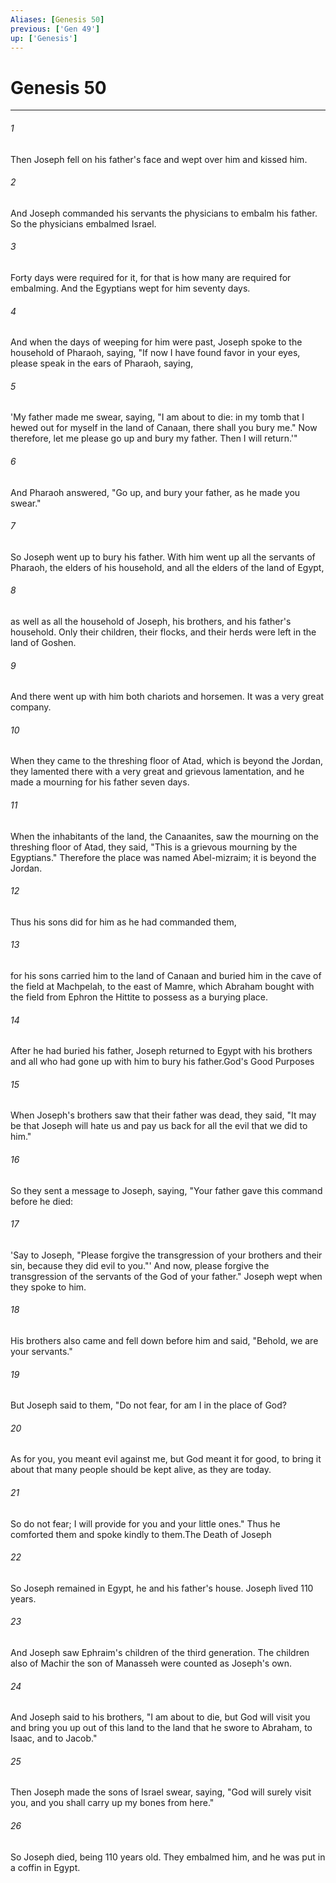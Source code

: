 ```yaml
---
Aliases: [Genesis 50]
previous: ['Gen 49']
up: ['Genesis']
---
```

# Genesis 50
***



###### 1 
Then Joseph fell on his father's face and wept over him and kissed him. 

###### 2 
And Joseph commanded his servants the physicians to embalm his father. So the physicians embalmed Israel. 

###### 3 
Forty days were required for it, for that is how many are required for embalming. And the Egyptians wept for him seventy days. 

###### 4 
And when the days of weeping for him were past, Joseph spoke to the household of Pharaoh, saying, "If now I have found favor in your eyes, please speak in the ears of Pharaoh, saying, 

###### 5 
'My father made me swear, saying, "I am about to die: in my tomb that I hewed out for myself in the land of Canaan, there shall you bury me." Now therefore, let me please go up and bury my father. Then I will return.'" 

###### 6 
And Pharaoh answered, "Go up, and bury your father, as he made you swear." 

###### 7 
So Joseph went up to bury his father. With him went up all the servants of Pharaoh, the elders of his household, and all the elders of the land of Egypt, 

###### 8 
as well as all the household of Joseph, his brothers, and his father's household. Only their children, their flocks, and their herds were left in the land of Goshen. 

###### 9 
And there went up with him both chariots and horsemen. It was a very great company. 

###### 10 
When they came to the threshing floor of Atad, which is beyond the Jordan, they lamented there with a very great and grievous lamentation, and he made a mourning for his father seven days. 

###### 11 
When the inhabitants of the land, the Canaanites, saw the mourning on the threshing floor of Atad, they said, "This is a grievous mourning by the Egyptians." Therefore the place was named Abel-mizraim; it is beyond the Jordan. 

###### 12 
Thus his sons did for him as he had commanded them, 

###### 13 
for his sons carried him to the land of Canaan and buried him in the cave of the field at Machpelah, to the east of Mamre, which Abraham bought with the field from Ephron the Hittite to possess as a burying place. 

###### 14 
After he had buried his father, Joseph returned to Egypt with his brothers and all who had gone up with him to bury his father.God's Good Purposes 

###### 15 
When Joseph's brothers saw that their father was dead, they said, "It may be that Joseph will hate us and pay us back for all the evil that we did to him." 

###### 16 
So they sent a message to Joseph, saying, "Your father gave this command before he died: 

###### 17 
'Say to Joseph, "Please forgive the transgression of your brothers and their sin, because they did evil to you."' And now, please forgive the transgression of the servants of the God of your father." Joseph wept when they spoke to him. 

###### 18 
His brothers also came and fell down before him and said, "Behold, we are your servants." 

###### 19 
But Joseph said to them, "Do not fear, for am I in the place of God? 

###### 20 
As for you, you meant evil against me, but God meant it for good, to bring it about that many people should be kept alive, as they are today. 

###### 21 
So do not fear; I will provide for you and your little ones." Thus he comforted them and spoke kindly to them.The Death of Joseph 

###### 22 
So Joseph remained in Egypt, he and his father's house. Joseph lived 110 years. 

###### 23 
And Joseph saw Ephraim's children of the third generation. The children also of Machir the son of Manasseh were counted as Joseph's own. 

###### 24 
And Joseph said to his brothers, "I am about to die, but God will visit you and bring you up out of this land to the land that he swore to Abraham, to Isaac, and to Jacob." 

###### 25 
Then Joseph made the sons of Israel swear, saying, "God will surely visit you, and you shall carry up my bones from here." 

###### 26 
So Joseph died, being 110 years old. They embalmed him, and he was put in a coffin in Egypt.
